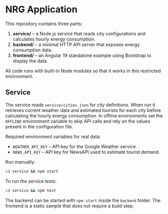 # NRG Application

This repository contains three parts:

1. **service/** – a Node.js service that reads city configurations and calculates hourly energy consumption.
2. **backend/** – a minimal HTTP API server that exposes energy consumption data.
3. **frontend/** – an Angular 19 standalone example using Bootstrap to display the data.

All code runs with built-in Node modules so that it works in this restricted environment.

## Service

The service reads `service/cities.json` for city definitions. When run it
retrieves current weather data and estimated tourists for each city before
calculating the hourly energy consumption. In offline environments set the
`OFFLINE` environment variable to skip API calls and rely on the values present
in the configuration file.

Required environment variables for real data:

- `WEATHER_API_KEY` – API key for the Google Weather service.
- `NEWS_API_KEY` – API key for NewsAPI used to estimate tourist demand.

Run manually:

```bash
cd service && npm start
```

To run the service tests:
```bash
cd service && npm test
```

The backend can be started with `npm start` inside the `backend` folder. The frontend is a static sample that does not require a build step.

